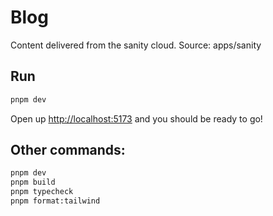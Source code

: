 # Blog

Content delivered from the sanity cloud.
Source: apps/sanity

## Run
```sh
pnpm dev
```

Open up [http://localhost:5173](http://localhost:5173) and you should be ready to go!

## Other commands:

```sh
pnpm dev
pnpm build
pnpm typecheck
pnpm format:tailwind
```